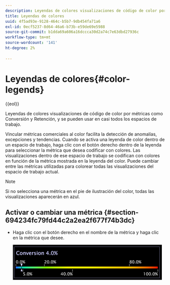 ```yaml
---
description: Leyendas de colores visualizaciones de código de color por métricas como Conversión y Retención, y se pueden usar en casi todos los espacios de trabajo.
title: Leyendas de colores
uuid: 4f5ad93e-9128-464c-b5b7-9db454fa71a6
exl-id: 0ecf5237-8d64-46a6-b73b-e59de69e5988
source-git-commit: b1dda69a606a16dccca30d2a74c7e63dbd27936c
workflow-type: tm+mt
source-wordcount: '141'
ht-degree: 2%

---
```


# Leyendas de colores{#color-legends}

{{eol}}

Leyendas de colores visualizaciones de código de color por métricas como Conversión y Retención, y se pueden usar en casi todos los espacios de trabajo.

Vincular métricas comerciales al color facilita la detección de anomalías, excepciones y tendencias. Cuando se activa una leyenda de color dentro de un espacio de trabajo, haga clic con el botón derecho dentro de la leyenda para seleccionar la métrica que desea codificar con colores. Las visualizaciones dentro de ese espacio de trabajo se codifican con colores en función de la métrica mostrada en la leyenda del color. Puede cambiar entre las métricas utilizadas para colorear todas las visualizaciones del espacio de trabajo actual.

>[!NOTE]
>
>Si no selecciona una métrica en el pie de ilustración del color, todas las visualizaciones aparecerán en azul.

## Activar o cambiar una métrica {#section-694234fc79fd44c2a2ea2f677f74b3dc}

* Haga clic con el botón derecho en el nombre de la métrica y haga clic en la métrica que desee.

   ![](assets/lgd_ColorLegend.png)
